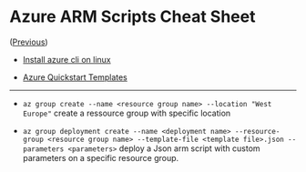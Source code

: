 # Azure ARM Scripts Cheat Sheet

([Previous](../README.md))

- [Install azure cli on linux](https://docs.microsoft.com/fr-fr/cli/azure/install-azure-cli-apt?view=azure-cli-latest)

- [Azure Quickstart Templates](https://github.com/Azure/azure-quickstart-templates)

--------

- `az group create --name <resource group name> --location "West Europe"` create a ressource group with specific location

- `az group deployment create --name <deployment name> --resource-group <resource group name> --template-file <template file>.json --parameters <parameters>` deploy a Json arm script with custom parameters on a specific resource group. 